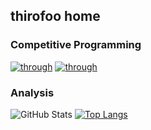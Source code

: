 ## thirofoo home

### Competitive Programming

[![through](https://img.shields.io/endpoint?url=https%3A%2F%2Fatcoder-badges.now.sh%2Fapi%2Fatcoder%2Fjson%2Fthrough&style=for-the-badge)](https://atcoder.jp/users/through)
[![through](https://img.shields.io/endpoint?url=https%3A%2F%2Fatcoder-badges.now.sh%2Fapi%2Fcodeforces%2Fjson%2Fthrough&style=for-the-badge)](https://codeforces.com/profile/through)

### Analysis

![GitHub Stats](https://github-readme-stats.vercel.app/api?username=thirofoo&count_private=true&show_icons=true&theme=tokyonight)
[![Top Langs](https://github-readme-stats.vercel.app/api/top-langs/?username=thirofoo&layout=compact&count_private=true&show_icons=true&show_icons=true&theme=tokyonight)](https://github.com/anuraghazra/github-readme-stats)

